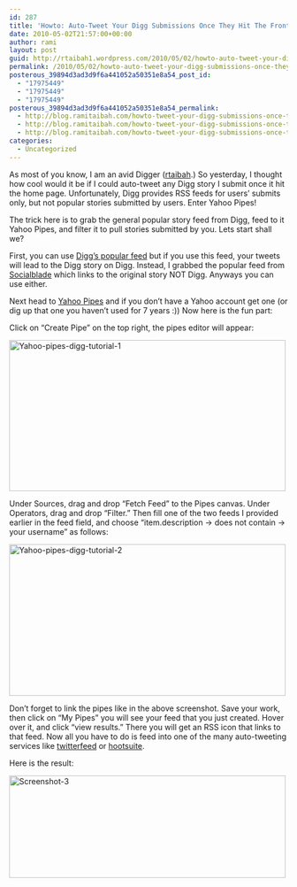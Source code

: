 ```yaml
---
id: 287
title: 'Howto: Auto-Tweet Your Digg Submissions Once They Hit The Front Page'
date: 2010-05-02T21:57:00+00:00
author: rami
layout: post
guid: http://rtaibah1.wordpress.com/2010/05/02/howto-auto-tweet-your-digg-submissions-once-they-hit-the-front-page
permalink: /2010/05/02/howto-auto-tweet-your-digg-submissions-once-they-hit-the-front-page/
posterous_39894d3ad3d9f6a441052a50351e8a54_post_id:
  - "17975449"
  - "17975449"
  - "17975449"
posterous_39894d3ad3d9f6a441052a50351e8a54_permalink:
  - http://blog.ramitaibah.com/howto-tweet-your-digg-submissions-once-they-h
  - http://blog.ramitaibah.com/howto-tweet-your-digg-submissions-once-they-h
  - http://blog.ramitaibah.com/howto-tweet-your-digg-submissions-once-they-h
categories:
  - Uncategorized
---
```

As most of you know, I am an avid Digger (<a href="http://digg.com/users/rtaibah" target="_blank">rtaibah</a>.) So yesterday, I thought how cool would it be if I could auto-tweet any Digg story I submit once it hit the home page. Unfortunately, Digg provides RSS feeds for users&#8217; submits only, but not popular stories submitted by users. Enter Yahoo Pipes!

The trick here is to grab the general popular story feed from Digg, feed to it Yahoo Pipes, and filter it to pull stories submitted by you. Lets start shall we?

First, you can use&nbsp;<a href="http://feeds.digg.com/digg/popular.rss" target="_blank">Digg&#8217;s popular feed</a>&nbsp;but if you use this feed, your tweets will lead to the Digg story on Digg. Instead, I grabbed the popular feed from <a href="http://feeds.feedburner.com/Socialblade-DiggFrontpageData" target="_blank">Socialblade</a>&nbsp;which links to the original story NOT Digg. Anyways you can use either.

Next head to <a href="http://pipes.yahoo.com/pipes/" target="_blank">Yahoo Pipes</a>&nbsp;and if you don&#8217;t have a Yahoo account get one (or dig up that one you haven&#8217;t used for 7 years :)) Now here is the fun part:

Click on &#8220;Create Pipe&#8221; on the top right, the pipes editor will appear:

<div class='p_embed p_image_embed'>
  <a href="http://139.59.20.41/wp-content/uploads/2011/12/yahoo-pipes-digg-tutorial-1-scaled1000.png"><img alt="Yahoo-pipes-digg-tutorial-1" height="273" src="http://139.59.20.41/wp-content/uploads/2011/12/yahoo-pipes-digg-tutorial-1-scaled1000.png?w=300" width="500" /></a>
</div>

Under Sources, drag and drop &#8220;Fetch Feed&#8221; to the Pipes canvas. Under Operators, drag and drop &#8220;Filter.&#8221; Then fill one of the two feeds I provided earlier in the feed field, and choose &#8220;item.description -> does not contain -> your username&#8221; as follows:

<div class='p_embed p_image_embed'>
  <a href="http://rtaibah1.files.wordpress.com/2010/05/yahoo-pipes-digg-tutorial-2-scaled1000.png"><img alt="Yahoo-pipes-digg-tutorial-2" height="274" src="http://rtaibah1.files.wordpress.com/2010/05/yahoo-pipes-digg-tutorial-2-scaled1000.png?w=300" width="500" /></a>
</div>

Don&#8217;t forget to link the pipes like in the above screenshot. Save your work, then click on &#8220;My Pipes&#8221; you will see your feed that you just created. Hover over it, and click &#8220;view results.&#8221; There you will get an RSS icon that links to that feed. Now all you have to do is feed into one of the many auto-tweeting services like <a href="http://twitterfeed.com" target="_blank">twitterfeed</a> or <a href="http://hootsuite.com" target="_blank">hootsuite</a>.

Here is the result:

<div class='p_embed p_image_embed'>
  <a href="http://139.59.20.41/wp-content/uploads/2011/12/screenshot-3-scaled1000.png"><img alt="Screenshot-3" height="185" src="http://139.59.20.41/wp-content/uploads/2011/12/screenshot-3-scaled1000.png?w=300" width="500" /></a>
</div>

&nbsp;

&nbsp;